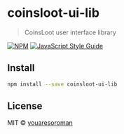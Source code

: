 # coinsloot-ui-lib

> CoinsLoot user interface library

[![NPM](https://img.shields.io/npm/v/coinsloot-ui.svg)](https://www.npmjs.com/package/coinsloot-ui) [![JavaScript Style Guide](https://img.shields.io/badge/code_style-standard-brightgreen.svg)](https://standardjs.com)

## Install

```bash
npm install --save coinsloot-ui-lib
```

## License

MIT © [youaresoroman](https://github.com/youaresoroman)
